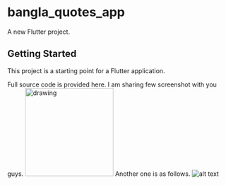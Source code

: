 # bangla_quotes_app

A new Flutter project.

## Getting Started

This project is a starting point for a Flutter application.

Full source code is provided here.
I am sharing few screenshot with you guys.
<img src="https://i.ibb.co/cy5ptVZ/Screenshot-2021-05-18-23-39-32-241-com-example-bangla-quotes-app.jpg" alt="drawing" width="200"/>
Another one is as follows.
![alt text](https://i.ibb.co/dBr8Knm/Screenshot-2021-05-18-23-39-39-868-com-example-bangla-quotes-app.jpg)
